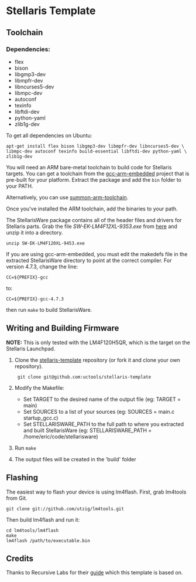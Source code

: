 Stellaris Template
==================

## Toolchain

### Dependencies:

* flex
* bison
* libgmp3-dev
* libmpfr-dev
* libncurses5-dev
* libmpc-dev
* autoconf
* texinfo
* libftdi-dev
* python-yaml
* zlib1g-dev

To get all dependencies on Ubuntu:

    apt-get install flex bison libgmp3-dev libmpfr-dev libncurses5-dev \
    libmpc-dev autoconf texinfo build-essential libftdi-dev python-yaml \
    zlib1g-dev

You will need an ARM bare-metal toolchain to build code for Stellaris targets.
You can get a toolchain from the
[gcc-arm-embedded](https://launchpad.net/gcc-arm-embedded) project that is
pre-built for your platform. Extract the package and add the `bin` folder to
your PATH.

Alternatively, you can use
[summon-arm-toolchain](https://github.com/esden/summon-arm-toolchain).

Once you've installed the ARM toolchain, add the binaries to your path.

The StellarisWare package contains all of the header files and drivers for
Stellaris parts. Grab the file *SW-EK-LM4F12XL-9353.exe* from
[here](http://www.ti.com/tool/sw-ek-lm4f120xl) and unzip it into a directory.

    unzip SW-EK-LM4F120XL-9453.exe

If you are using gcc-arm-embedded, you must edit the makedefs file in the
extracted StellarisWare directory to point at the correct compiler. For version 
4.7.3, change the line:

    CC=${PREFIX}-gcc

to:

    CC=${PREFIX}-gcc-4.7.3

then run `make` to build StellarisWare.

## Writing and Building Firmware
**NOTE:** This is only tested with the LM4F120H5QR, which is the target on
the Stellaris Launchpad.

1. Clone the
   [stellaris-template](https://github.com/uctools/stellaris-templates)
   repository (or fork it and clone your own repository).

        git clone git@github.com:uctools/stellaris-template

2. Modify the Makefile:
    * Set TARGET to the desired name of the output file (eg: TARGET = main)
    * Set SOURCES to a list of your sources (eg: SOURCES = main.c
      startup\_gcc.c)
    * Set STELLARISWARE\_PATH to the full path to where you extracted and built
      StellarisWare (eg: STELLARISWARE_PATH = /home/eric/code/stellarisware)

3. Run `make`

4. The output files will be created in the 'build' folder

## Flashing

The easiest way to flash your device is using lm4flash. First, grab lm4tools
from Git.

    git clone git://github.com/utzig/lm4tools.git

Then build lm4flash and run it:

    cd lm4tools/lm4flash
    make
    lm4flash /path/to/executable.bin

## Credits

Thanks to Recursive Labs for their
[guide](http://recursive-labs.com/blog/2012/10/28/stellaris-launchpad-gnu-linux-getting-started/)
which this template is based on.
